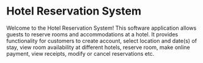 # Hotel Reservation System

Welcome to the Hotel Reservation System! This software application allows guests to reserve rooms and accommodations at a hotel. It provides functionality for customers to create account, select location and date(s) of stay, view room availability at different hotels, reserve room, make online payment, view receipts, modify or cancel reservations etc.
